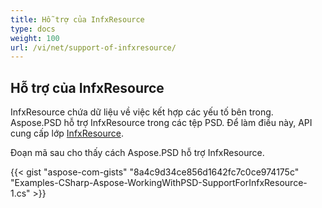 ```yaml
---
title: Hỗ trợ của InfxResource
type: docs
weight: 100
url: /vi/net/support-of-infxresource/
---
```


## **Hỗ trợ của InfxResource**
InfxResource chứa dữ liệu về việc kết hợp các yếu tố bên trong. Aspose.PSD hỗ trợ InfxResource trong các tệp PSD. Để làm điều này, API cung cấp lớp [InfxResource](https://reference.aspose.com/net/psd/aspose.psd.fileformats.psd.layers.layerresources/infxresource).

Đoạn mã sau cho thấy cách Aspose.PSD hỗ trợ InfxResource.

{{< gist "aspose-com-gists" "8a4c9d34ce856d1642fc7c0ce974175c" "Examples-CSharp-Aspose-WorkingWithPSD-SupportForInfxResource-1.cs" >}}
